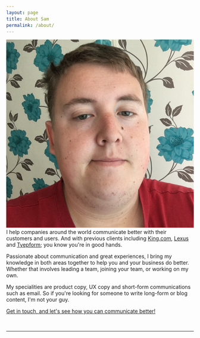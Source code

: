 ```yaml
---
layout: page
title: About Sam
permalink: /about/
---
```


<img class="col one right" src="/img/prof_pic.png">

<br/>
I help companies around the world communicate better with their customers and users. And with previous clients including <a href="http://samhutchings.co/project/king-com/">King.com</a>, <a href="http://samhutchings.co/project/lexus/">Lexus</a> and <a href="http://samhutchings.co/project/typeform/">Tyepform</a>; you know you're in good hands.

Passionate about communication and great experiences, I bring my knowledge in both areas together to help you and your business do better. Whether that involves leading a team, joining your team, or working on my own.

My specialities are product copy, UX copy and short-form communications such as email. So if you're looking for someone to write long-form or blog content, I'm not your guy.

<a href="http://samhutchings.co/hireme/">Get in touch, and let's see how you can communicate better!</a>


<br/>
<hr/>
<br/>
<span class="contacticon center">
	<a href="mailto:hi@samhutchings.co"><i class="fa fa-envelope-square"></i></a>
	<a href="https://github.com/Smutchings" target="_blank"><i class="fa fa-github-square"></i></a>
	<a href="https://www.linkedin.com/in/Smutchings" target="_blank"><i class="fa fa-linkedin-square"></i></a>
	<a href="https://twitter.com/Smutchings" target="_blank"><i class="fa fa-twitter-square"></i></a>
</span>

